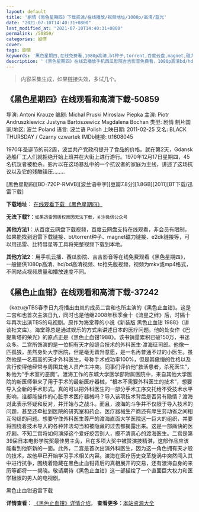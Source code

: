 ```yaml
---
layout: default
title: '剧情《黑色星期四》下载资源/在线播放/视频地址/1080p/高清/蓝光'
date: "2021-07-10T14:40:31+0800"
last_modified_at: "2021-07-10T14:40:31+0800"
permalink: /50859/
categories: 剧情
cover:
tags: 剧情
keywords: '黑色星期四,在线免费看,1080p高清,bt种子,torrent,百度云盘,magnet,磁力链,迅雷下载资源'
description: '《黑色星期四》在线云播放手机西瓜影院吉吉影音免费看，1080p高清bd/hd未删减完整版和tc抢先枪版，mkv/mp4格式，附带bt/torrent种子、magnet/磁力链、百度云盘、网盘资源迅雷下载链接'
---
```


>内容采集生成，如果链接失效，多试几个。


## 《黑色星期四》在线观看和高清下载-50859

导演: Antoni Krauze 编剧: Michal Pruski Miroslaw Piepka 主演: Piotr Andruszkiewicz Justyna Bartoszewicz Magdalena Bochan 类型: 剧情 制片国家/地区: 波兰 Poland 语言: 波兰语 Polish 上映日期: 2011-02-25 又名: BLACK THURSDAY / Czarny czwartek IMDb链接: tt1808045

1970年圣诞节的前2周，波兰共产党政府提升了食品的价格。就在第2天，Gdansk造船厂工人们就拒绝开始上班并在大街上进行游行。1970年12月17日星期四，45名抗议者被枪杀。影片以在这场暴乱中的一个抗议者的家庭为主线，讲述了这场抗议以及它的残酷镇压……..


[黑色星期四][BD-720P-RMVB][波兰语中字][豆瓣7.8分][1.8GB][2011][BT下载/迅雷下载]

**下载地址**： [在线观看下载 《黑色星期四》](https://www.btdx8.com/torrent/czarny_czwartek_2011.html) 


**无法下载?**：`如果迅雷因版权原因无法下载，关注微信公众号 `

**其他方法1**：从百度云网盘下载视频，百度云网盘支持在线观看，非会员有限制，如果能找到迅雷下载链接、bt/torrent种子、magnet磁力链接、e2dk链接等，可以用迅雷、比特彗星等工具将完整视频下载到本地。

**其他方法2**：用手机云播、西瓜影院、吉吉影音等在线免费观看《黑色星期四》，一般提供1080p高清、hd/bd高清视频、tc抢先版视频，视频为mkv或mp4格式，不同站点视频质量和播放速度不同。


## 《黑色止血钳》在线观看和高清下载-37242

（kazu@TBS春季日九将播出由岚的成员二宫和也所主演的《黑色止血钳》。这是二宫和也首次主演日九，同时也是他继2008年秋季金十《流星之绊》后，时隔十年再次出演TBS的电视剧。原作为海堂尊的小说《新装版 黑色止血钳 1988》（讲谈社文库）。海堂尊总是通过娱乐的方式来讲述日本的医疗问题。他的处女作《巴提斯塔的荣光》的原点正是《黑色止血钳1988》。该书销量累积已破150万，书迷众多。二宫所饰演的是一位拥有天才般缝合技术的外科医生·渡海征司郎。他像一匹孤狼，虽然身处大学医院，但是毫无晋升意愿，是一名再普通不过的小医生。虽然他是一名孤高的天才外科医生，号称手术成功率100%，但是其傲慢的性格以及言行使得他经常与周围其他人员产生冲突。同事们评价他“救活患者，杀死医生”，称他为“手术室的恶魔”。渡海工作的东城大学医学部附属医院中，来自其他大学医院的新医师带来了用于手术的最新医疗器械，“根本不需要外科医生的技术”，想要导入全新的手术形式。真的可以把外科医生的一部分手术工序交托给不受技术水平影响，谁都能操作的心脏手术医疗器械吗？导入该项技术背后是否另有隐情？渡海对此表示怀疑和反对，并开始与之战斗。而且，渡海的斗争并不仅限于导入技术的问题，甚至还牵扯到医院的研究室和药企、医疗器械生产商还有厚生劳动省之间相互勾结的问题。想要守住外科医生尊严的渡海直面大学医院这一巨大的组织，并要将围绕着技术导入的各种非法勾当和被隐藏的过去都揭露出来。这是一部痛快的医疗剧。不知二宫将如何演绎这个爱好挖苦别人，摸不清真心的渡海医生。二宫是第39届日本电影学院奖最佳男主角，且在多项大奖中被赞演技精湛，这部作品应该能看到他崭新的一面。此外，二宫是首次出演外科医生，因为这一角色拥有天才般的技术，故他早已开始学习手术相关内容。渡海在医疗历史变革旋涡中突然闯入其中进行抗争，围绕着隐藏在黑色止血钳背后的真相展开的交易，还有渡海自身的来历等都将一一揭晓。敬请期待《黑色止血钳》这一部描绘了一个直面巨大权力和医学极限的男人的电视剧。


黑色止血钳迅雷下载

**详情查看**： [《黑色止血钳》详情介绍](/movie/37242/)， **查看更多**：[本站资源大全](/movie/t/all/)

